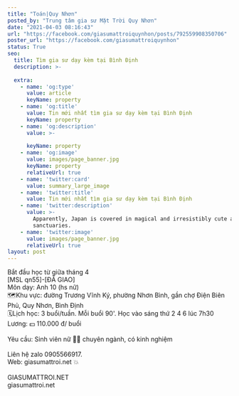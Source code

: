 ```yaml
---
title: "Toán|Quy Nhơn"
posted_by: "Trung tâm gia sư Mặt Trời Quy Nhơn"
date: "2021-04-03 08:16:43"
url: "https://facebook.com/giasumattroiquynhon/posts/792559908350706"
poster_url: "https://facebook.com/giasumattroiquynhon"
status: True
seo:
  title: Tìm gia sư dạy kèm tại Bình Định
  description: >-
    
  extra:
    - name: 'og:type'
      value: article
      keyName: property
    - name: 'og:title'
      value: Tin mới nhất tìm gia sư dạy kèm tại Bình Định
      keyName: property
    - name: 'og:description'
      value: >-
        
      keyName: property
    - name: 'og:image'
      value: images/page_banner.jpg
      keyName: property
      relativeUrl: true
    - name: 'twitter:card'
      value: summary_large_image
    - name: 'twitter:title'
      value: Tin mới nhất tìm gia sư dạy kèm tại Bình Định
    - name: 'twitter:description'
      value: >-
        Apparently, Japan is covered in magical and irresistibly cute animal
        sanctuaries.
    - name: 'twitter:image'
      value: images/page_banner.jpg
      relativeUrl: true
layout: post
---
```

Bắt đầu học từ giữa tháng 4<br>[MSL qn55]-[ĐÃ GIAO]<br>Môn dạy: Anh 10 (hs nữ)<br>🗺Khu vực: đường Trương Vĩnh Ký, phường Nhơn Bình, gần chợ Điện Biên Phủ, Quy Nhơn, Bình Định<br>🗓Lịch học: 3 buổi/tuần. Mỗi buổi 90'. Học vào sáng thứ 2 4 6 lúc 7h30<br>Lương: 💵 110.000 đ/ buổi<br><br>Yêu cầu: Sinh viên nữ 👩‍🎓 chuyên ngành, có kinh nghiệm<br><br>Liên hệ zalo 0905566917.<br>Web: giasumattroi.net 💥<br><br>GIASUMATTROI.NET<br>giasumattroi.net
